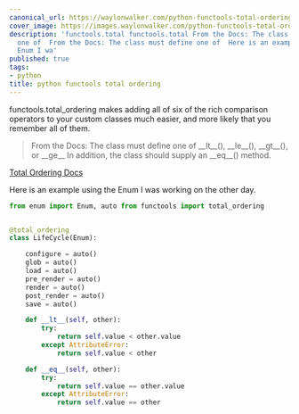 ```yaml
---
canonical_url: https://waylonwalker.com/python-functools-total-ordering/
cover_image: https://images.waylonwalker.com/python-functools-total-ordering.png
description: 'functools.total functools.total From the Docs: The class must define
  one of  From the Docs: The class must define one of  Here is an example using the
  Enum I wa'
published: true
tags:
- python
title: python functools total ordering
---
```


functools.total_ordering makes adding all of six of the rich comparison operators to your custom classes much easier, and more likely that you remember all of them.

> From the Docs: The class must define one of \_\_lt\_\_(), \_\_le\_\_(),
> \_\_gt\_\_(), or \_\_ge\_\_ In addition, the class should supply an
> \_\_eq\_\_() method.

[Total Ordering Docs](https://docs.python.org/3/library/functools.html#functools.total_ordering)

Here is an example using the Enum I was working on the other day.

``` python
from enum import Enum, auto from functools import total_ordering


@total_ordering
class LifeCycle(Enum):

    configure = auto()
    glob = auto()
    load = auto()
    pre_render = auto()
    render = auto()
    post_render = auto()
    save = auto()

    def __lt__(self, other):
        try:
            return self.value < other.value
        except AttributeError:
            return self.value < other

    def __eq__(self, other):
        try:
            return self.value == other.value
        except AttributeError:
            return self.value == other

```